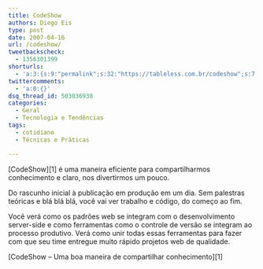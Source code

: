 ```yaml
---
title: CodeShow
authors: Diego Eis
type: post
date: 2007-04-16
url: /codeshow/
tweetbackscheck:
  - 1356301399
shorturls:
  - 'a:3:{s:9:"permalink";s:32:"https://tableless.com.br/codeshow";s:7:"tinyurl";s:26:"https://tinyurl.com/3f6z2o9";s:4:"isgd";s:19:"https://is.gd/wmLoTu";}'
twittercomments:
  - 'a:0:{}'
dsq_thread_id: 503036930
categories:
  - Geral
  - Tecnologia e Tendências
tags:
  - cotidiano
  - Técnicas e Práticas

---
```

[CodeShow][1] é uma maneira eficiente para compartilharmos conhecimento e claro, nos divertirmos um pouco.

Do rascunho inicial à publicação em produção em um dia. Sem palestras teóricas e blá blá blá, você vai ver trabalho e código, do começo ao fim.

Você verá como os padrões web se integram com o desenvolvimento server-side e como ferramentas como o controle de versão se integram ao processo produtivo. Verá como unir todas essas ferramentas para fazer com que seu time entregue muito rápido projetos web de qualidade.

[CodeShow &#8211; Uma boa maneira de compartilhar conhecimento][1]
